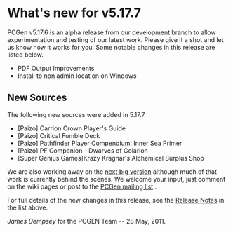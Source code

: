 What's new for v5.17.7
======================

PCGen v5.17.6 is an alpha release from our development branch to allow
experimentation and testing of our latest work. Please give it a shot
and let us know how it works for you.
Some notable changes in this release are listed below.

* PDF Output Improvements
* Install to non admin location on Windows

New Sources
-----------
The following new sources were added in 5.17.7

* [Paizo] Carrion Crown Player's Guide
* [Paizo] Critical Fumble Deck
* [Paizo] Pathfinder Player Compendium: Inner Sea Primer
* [Paizo] PF Companion - Dwarves of Golarion
* [Super Genius Games]Krazy Kragnar's Alchemical Surplus Shop

We are also working away on the
[next big version](http://wiki.pcgen.org/index.php?title=Release_6.0.x) although
much of that work is currently behind the scenes. We welcome your input,
just comment on the wiki pages or post to the
[PCGen mailing list](http://games.groups.yahoo.com/group/pcgen/)
.

For full details of the new changes in this release, see the
[Release Notes](http://sourceforge.net/projects/pcgen/files/PCGen%20Unstable/5.17.6%20Alpha/pcgen-release-notes-5176.html/download) in the list above.

*James Dempsey* for the PCGEN Team -- 28 May, 2011.
